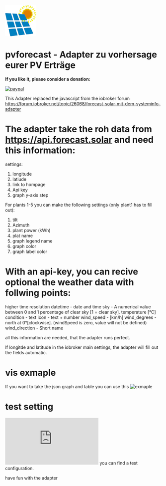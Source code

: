 
![Logo](docs/de/img/pvforecast.png)
# pvforecast - Adapter zu vorhersage eurer PV Erträge

**If you like it, please consider a donation:**

[![paypal](https://www.paypalobjects.com/en_US/i/btn/btn_donateCC_LG.gif)](https://www.paypal.com/cgi-bin/webscr?cmd=_s-xclick&hosted_button_id=UYB92ZVNEFNF6&source=url)


This Adapter replaced the javascript from the iobroker forum https://forum.iobroker.net/topic/26068/forecast-solar-mit-dem-systeminfo-adapter

# The adapter take the roh data from https://api.forecast.solar and need this information:

settings:
1. longitude
2. latiude
3. link to hompage
4. Api key
5. graph y-axis step

For plants 1-5 you can make the following settings (only plant1 has to fill out):

1. tilt
2. Azimuth
3. plant power (kWh)
4. plat name
5. graph legend name
9. graph color
10. graph label color 

# With an api-key, you can recive optional the weather data with follwing points:
higher time resolution
datetime -  date and time
sky - A numerical value between 0 and 1 percentage of clear sky [1 = clear sky].
temperature [°C]
condition - text
icon - text + number
wind_speed -  [km/h]
wind_degrees - north at 0°[clockwise]. (windSpeed is zero, value will not be defined)
wind_direction - Short name 



all this information are needed, that the adapter runs perfect.

If longitde and latitude in the iobroker main settings, the adapter will fill out the fields automatic.

# vis exmaple
If you want to take the json graph and table you can use this ![exmaple](https://github.com/Patrick-Walther/ioBroker.pvforecast/blob/main/docs/example/visdocs/example/vis)


# test setting
![Here](https://github.com/Patrick-Walther/ioBroker.pvforecast/blob/main/docs/example/system.adapter.pvforecast.0.json) you can find a test configuration.

have fun with the adapter

